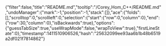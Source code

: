 {"filter":false,"title":"README.md","tooltip":"/Corey_Hom_C++/README.md","undoManager":{"mark":-1,"position":-1,"stack":[]},"ace":{"folds":[],"scrolltop":0,"scrollleft":0,"selection":{"start":{"row":0,"column":0},"end":{"row":30,"column":0},"isBackwards":true},"options":{"guessTabSize":true,"useWrapMode":false,"wrapToView":true},"firstLineState":0},"timestamp":1411510906526,"hash":"25632099ee93aa6b1b48b6519a2df021f7814862"}